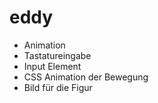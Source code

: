 # eddy
- Animation
- Tastatureingabe
- Input Element
- CSS Animation der Bewegung
- Bild für die Figur
